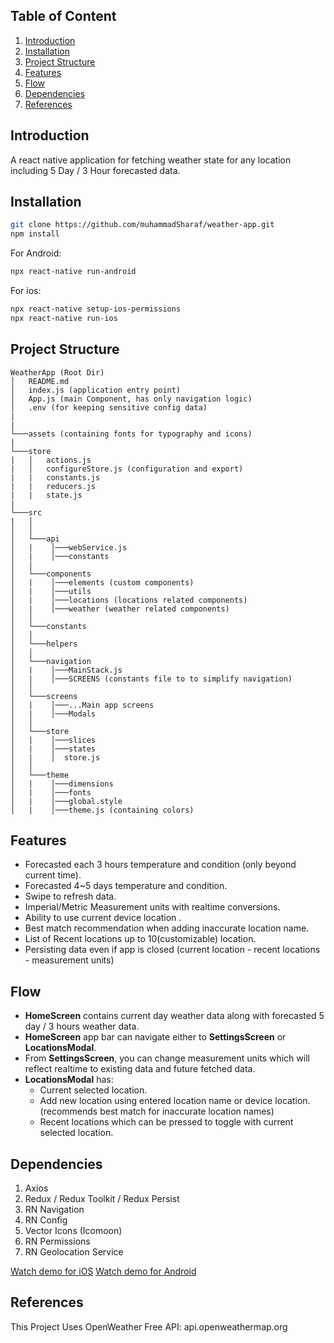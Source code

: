 ## Table of Content

1. [Introduction](#introduction)
2. [Installation](#installation)
3. [Project Structure](#project-structure)
4. [Features](#features)
5. [Flow](#flow)
6. [Dependencies](#dependencies)
7. [References](#references)

## Introduction
A react native application for fetching weather state  for any location including 5 Day / 3 Hour forecasted data.
## Installation
```sh
git clone https://github.com/muhammadSharaf/weather-app.git
npm install
```
For Android:
```sh
npx react-native run-android
```
For ios:
```sh
npx react-native setup-ios-permissions
npx react-native run-ios
```
## Project Structure
```
WeatherApp (Root Dir)
│   README.md
│   index.js (application entry point)    
│   App.js (main Component, has only navigation logic)
│   .env (for keeping sensitive config data)
|   
|   
└───assets (containing fonts for typography and icons)
|   
└───store
|   │   actions.js
|   │   configureStore.js (configuration and export)
|   |   constants.js
|   |   reducers.js
|   |   state.js
|
└───src
|   │   
│   │  
│   └───api
│   |    │───webService.js
│   |    │───constants
│   │  
│   └───components  
│   |    │───elements (custom components)
│   |    │───utils
│   |    │───locations (locations related components)
│   |    │───weather (weather related components)
│   │  
│   └───constants
│   │  
│   └───helpers
│   │  
│   └───navigation
│   |    │───MainStack.js
│   |    │───SCREENS (constants file to to simplify navigation)
│   │  
│   └───screens
│   |    │───...Main app screens
│   |    │───Modals
│   │  
│   └───store
│   |    │───slices 
│   |    │───states
│   |    │  store.js
│   │  
│   └───theme
│   |    │───dimensions 
│   |    │───fonts
│   |    │───global.style
│   |    │───theme.js (containing colors)
```
## Features
- Forecasted each 3 hours temperature and condition (only beyond current time).
- Forecasted 4~5 days temperature and condition.
- Swipe to refresh data.
- Imperial/Metric Measurement units with realtime conversions.
- Ability to use current device location .
- Best match recommendation when adding inaccurate location name.
- List of Recent locations up to 10(customizable) location.
- Persisting data even if app is closed (current location - recent locations - measurement units) 

## Flow
- **HomeScreen** contains current day weather data along with forecasted 5 day / 3 hours weather data.
- **HomeScreen** app bar can navigate either to **SettingsScreen** or **LocationsModal**.
- From **SettingsScreen**, you can change measurement units which will reflect realtime to existing data and future fetched data.
- **LocationsModal** has:
  - Current selected location.
  - Add new location using entered location name or device location. (recommends best match for inaccurate location names)
  - Recent locations which can be pressed to toggle with current selected location.

## Dependencies
1. Axios
2. Redux / Redux Toolkit / Redux Persist
3. RN Navigation
4. RN Config
5. Vector Icons (Icomoon)
6. RN Permissions
7. RN Geolocation Service

[Watch demo for iOS](https://ibb.co/7yXCxX9)
[Watch demo for Android](https://ibb.co/rthx9LV)

## References
This Project Uses OpenWeather Free API: api.openweathermap.org
